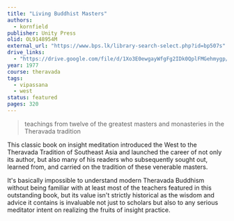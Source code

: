 ```yaml
---
title: "Living Buddhist Masters"
authors:
  - kornfield
publisher: Unity Press
olid: OL9148954M
external_url: "https://www.bps.lk/library-search-select.php?id=bp507s"
drive_links:
  - "https://drive.google.com/file/d/1Xo3E0ewgayWfgFg2IDk0QplFMGehmygp/view?usp=drivesdk"
year: 1977
course: theravada
tags:
  - vipassana
  - west
status: featured
pages: 320
---
```


> teachings from twelve of the greatest masters and monasteries in the Theravada tradition

This classic book on insight meditation introduced the West to the Theravada Tradition of Southeast Asia and launched the career of not only its author, but also many of his readers who subsequently sought out, learned from, and carried on the tradition of these venerable masters. 

It's basically impossible to understand modern Theravada Buddhism without being familiar with at least most of the teachers featured in this outstanding book, but its value isn't strictly historical as the wisdom and advice it contains is invaluable not just to scholars but also to any serious meditator intent on realizing the fruits of insight practice.

